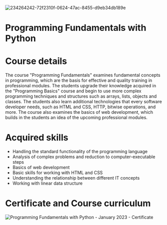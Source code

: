 ![234264242-72f2310f-0624-47ac-8455-d9eb34db189e](https://user-images.githubusercontent.com/95913250/234585736-1576f0d4-146e-4093-b2b7-2ab04b8b2ab7.png)

# Programming Fundamentals with Python

# Course details

The course "Programming Fundamentals" examines fundamental concepts in programming, which are the basis for effective and quality training in professional modules. The students upgrade their knowledge acquired in the "Programming Basics" course and begin to use more complex programming techniques and structures such as arrays, lists, objects and classes. The students also learn additional technologies that every software developer needs, such as HTML and CSS, HTTP, bitwise operations, and more. The course also examines the basics of web development, which builds in the students an idea of the upcoming professional modules.

# Acquired skills

* Handling the standard functionality of the programming language
* Analysis of complex problems and reduction to computer-executable steps
* Basics of web development
* Basic skills for working with HTML and CSS
* Understanding the relationship between different IT concepts
* Working with linear data structure

# Certificate and Course curriculum

![Programming Fundamentals with Python - January 2023 - Certificate](https://user-images.githubusercontent.com/95913250/234586458-112cb72c-a921-4d5a-a0a3-462780a2bcf8.jpeg)

